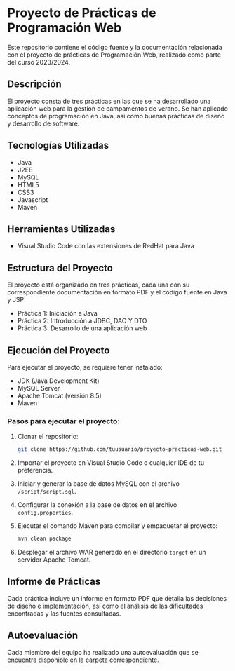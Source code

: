 # Proyecto de Prácticas de Programación Web

Este repositorio contiene el código fuente y la documentación relacionada con el proyecto de prácticas de Programación Web, realizado como parte del curso 2023/2024.

## Descripción

El proyecto consta de tres prácticas en las que se ha desarrollado una aplicación web para la gestión de campamentos de verano. Se han aplicado conceptos de programación en Java, así como buenas prácticas de diseño y desarrollo de software.

## Tecnologías Utilizadas

- Java
- J2EE
- MySQL
- HTML5
- CSS3
- Javascript
- Maven

## Herramientas Utilizadas

- Visual Studio Code con las extensiones de RedHat para Java

## Estructura del Proyecto

El proyecto está organizado en tres prácticas, cada una con su correspondiente documentación en formato PDF y el código fuente en Java y JSP:

- Práctica 1: Iniciación a Java
- Práctica 2: Introducción a JDBC, DAO Y DTO
- Práctica 3: Desarrollo de una aplicación web

## Ejecución del Proyecto

Para ejecutar el proyecto, se requiere tener instalado:

- JDK (Java Development Kit)
- MySQL Server
- Apache Tomcat (versión 8.5)
- Maven

### Pasos para ejecutar el proyecto:

1. Clonar el repositorio:

    ```sh
    git clone https://github.com/tuusuario/proyecto-practicas-web.git
    ```

2. Importar el proyecto en Visual Studio Code o cualquier IDE de tu preferencia.
3. Iniciar y generar la base de datos MySQL con el archivo `/script/script.sql`.
4. Configurar la conexión a la base de datos en el archivo `config.properties`.
5. Ejecutar el comando Maven para compilar y empaquetar el proyecto:

    ```sh
    mvn clean package
    ```

6. Desplegar el archivo WAR generado en el directorio `target` en un servidor Apache Tomcat.

## Informe de Prácticas

Cada práctica incluye un informe en formato PDF que detalla las decisiones de diseño e implementación, así como el análisis de las dificultades encontradas y las fuentes consultadas.

## Autoevaluación

Cada miembro del equipo ha realizado una autoevaluación que se encuentra disponible en la carpeta correspondiente.
